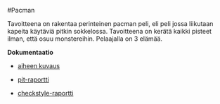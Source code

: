 #Pacman

Tavoitteena on rakentaa perinteinen pacman peli, eli peli jossa liikutaan
kapeita käytäviä pitkin sokkelossa. Tavoitteena on kerätä kaikki pisteet
ilman, että osuu monstereihin. Pelaajalla on 3 elämää.

**Dokumentaatio**

* [aiheen kuvaus](dokumentaatio/aiheenKuvausJaRakenne.md)

* [pit-raportti](https://htmlpreview.github.io/?https://github.com/langj1/Pacman/blob/master/dokumentaatio/pit/201702172149/index.html)

* [checkstyle-raportti](https://htmlpreview.github.io/?https://github.com/langj1/Pacman/blob/master/dokumentaatio/site/checkstyle.html)

